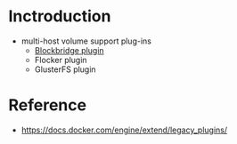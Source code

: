 
# Inctroduction
- multi-host volume support plug-ins 
  - [Blockbridge plugin](https://github.com/blockbridge/blockbridge-docker-volume)
  - Flocker plugin
  - GlusterFS plugin

# Reference
- https://docs.docker.com/engine/extend/legacy_plugins/
